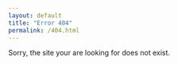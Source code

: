 ```yaml
---
layout: default
title: "Error 404"
permalink: /404.html
---
```


Sorry, the site your are looking for does not exist.
